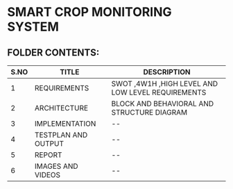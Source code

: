 # SMART CROP MONITORING SYSTEM 

## FOLDER CONTENTS:
| S.NO |TITLE|DESCRIPTION
|--|--|--|
|1|REQUIREMENTS|SWOT ,4W1H ,HIGH LEVEL AND LOW LEVEL REQUIREMENTS|
|2|ARCHITECTURE|BLOCK AND BEHAVIORAL AND STRUCTURE DIAGRAM|
|3|IMPLEMENTATION| -- |
|4|TESTPLAN AND OUTPUT| -- |
|5|REPORT| -- |
|6|IMAGES AND VIDEOS| -- |

